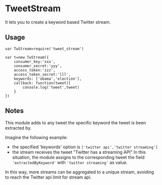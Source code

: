 # TweetStream

It lets you to create a keyword based Twitter stream.

## Usage
```
var TwStream=require('tweet_stream')

var t=new TwStream({
    consumer_key:'xxx',
    consumer_secret:'yyy',
    access_token:'zzz',
    access_token_secret:'lll',
    keywords: ['obama','election'],
    callback: function(tweet){
        console.log('tweet',tweet)
    }
})
```
## Notes

This module adds to any tweet the specific keyword the tweet is been extracted by.

Imagine the following example:
* the specified 'keywords' option is `['twitter api','twitter streaming']` 
* the stream receives the tweet "Twitter has a streaming API"
In this situation, the module assigns to the corresponding tweet the field `'extractedByKeyword'` with `'twitter streaming'` as value.

In this way, more streams can be aggregated to a unique stream, avoiding to reach the Twitter api limit for stream api. 

